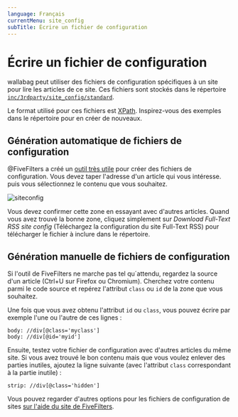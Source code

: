 ```yaml
---
language: Français
currentMenu: site_config
subTitle: Écrire un fichier de configuration
---
```


# Écrire un fichier de configuration

wallabag peut utiliser des fichiers de configuration spécifiques à un site pour lire les articles de ce site. Ces fichiers sont stockés dans le répertoire [`inc/3rdparty/site_config/standard`](https://github.com/wallabag/wallabag/tree/master/inc/3rdparty/site_config/standard).

Le format utilisé pour ces fichiers est [XPath](http://www.w3.org/TR/xpath20/). Inspirez-vous des exemples dans le répertoire pour en créer de nouveaux.

## Génération automatique de fichiers de configuration

@FiveFilters a créé un [outil très utile](http://siteconfig.fivefilters.org/) pour créer des fichiers de configuration. Vous devez taper l'adresse d'un article qui vous intéresse. puis vous sélectionnez le contenu que vous souhaitez.

![siteconfig](https://lut.im/RNaO7gGe/l9vRnO1b)

Vous devez confirmer cette zone en essayant avec d'autres articles.
Quand vous avez trouvé la bonne zone, cliquez simplement sur *Download Full-Text RSS site config* (Téléchargez la configuration du site Full-Text RSS) pour télécharger le fichier à inclure dans le répertoire.

## Génération manuelle de fichiers de configuration

Si l'outil de FiveFilters ne marche pas tel qu´attendu, regardez la source d'un article (Ctrl+U sur Firefox ou Chromium). Cherchez votre contenu parmi le code source et repérez l'attribut `class` ou `id` de la zone que vous souhaitez.

Une fois que vous avez obtenu l'attribut `id` ou `class`, vous pouvez écrire par exemple l'une ou l'autre de ces lignes :

```
body: //div[@class='myclass']
body: //div[@id='myid']
```

Ensuite, testez votre fichier de configuration avec d'autres articles du même site. Si vous avez trouvé le bon contenu mais que vous voulez enlever des parties inutiles, ajoutez la ligne suivante (avec l'attribut `class` correspondant à la partie inutile) :

```
strip: //div[@class='hidden']
```

Vous pouvez regarder d'autres options pour les fichiers de configuration de sites [sur l'aide du site de  FiveFilters](http://help.fivefilters.org/customer/portal/articles/223153-site-patterns).
